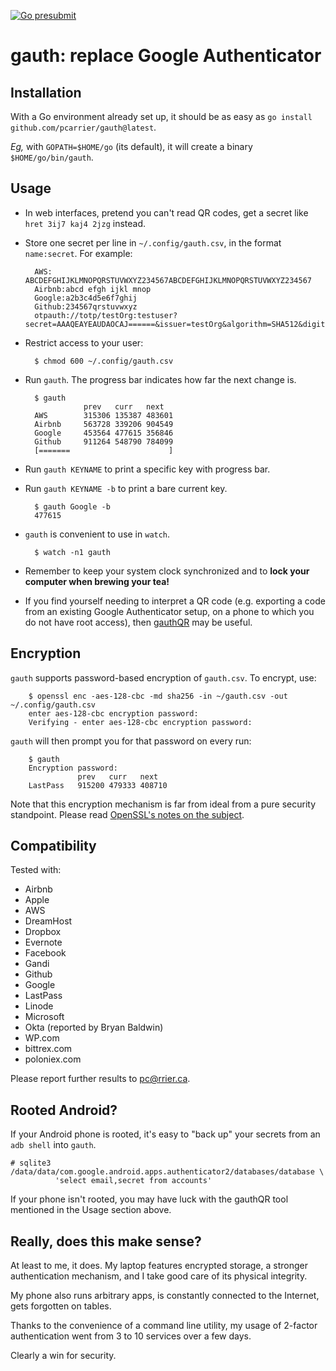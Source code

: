 [![Go presubmit](https://github.com/pcarrier/gauth/actions/workflows/go-presubmit.yml/badge.svg)](https://github.com/pcarrier/gauth/actions)

gauth: replace Google Authenticator
===================================

Installation
------------

With a Go environment already set up, it should be as easy as `go install github.com/pcarrier/gauth@latest`.

*Eg,* with `GOPATH=$HOME/go` (its default), it will create a binary `$HOME/go/bin/gauth`.

Usage
-----

- In web interfaces, pretend you can't read QR codes, get a secret like `hret 3ij7 kaj4 2jzg` instead.
- Store one secret per line in `~/.config/gauth.csv`, in the format `name:secret`. For example:

        AWS:   ABCDEFGHIJKLMNOPQRSTUVWXYZ234567ABCDEFGHIJKLMNOPQRSTUVWXYZ234567
        Airbnb:abcd efgh ijkl mnop
        Google:a2b3c4d5e6f7ghij
        Github:234567qrstuvwxyz
        otpauth://totp/testOrg:testuser?secret=AAAQEAYEAUDAOCAJ======&issuer=testOrg&algorithm=SHA512&digits=8&period=30

- Restrict access to your user:

        $ chmod 600 ~/.config/gauth.csv

- Run `gauth`. The progress bar indicates how far the next change is.

        $ gauth
                   prev   curr   next
        AWS        315306 135387 483601
        Airbnb     563728 339206 904549
        Google     453564 477615 356846
        Github     911264 548790 784099
        [=======                      ]

- Run `gauth KEYNAME` to print a specific key with progress bar.

- Run `gauth KEYNAME -b` to print a bare current key.

        $ gauth Google -b
        477615

- `gauth` is convenient to use in `watch`.

        $ watch -n1 gauth

- Remember to keep your system clock synchronized and to **lock your computer when brewing your tea!**

- If you find yourself needing to interpret a QR code (e.g. exporting a code
  from an existing Google Authenticator setup, on a phone to which you do not
  have root access), then [gauthQR](https://github.com/jbert/gauthQR) may be useful.

Encryption
----------

`gauth` supports password-based encryption of `gauth.csv`. To encrypt, use:

        $ openssl enc -aes-128-cbc -md sha256 -in ~/gauth.csv -out ~/.config/gauth.csv
        enter aes-128-cbc encryption password:
        Verifying - enter aes-128-cbc encryption password:

`gauth` will then prompt you for that password on every run:

        $ gauth
        Encryption password:
                   prev   curr   next
        LastPass   915200 479333 408710

Note that this encryption mechanism is far from ideal from a pure security standpoint.
Please read [OpenSSL's notes on the subject](http://www.openssl.org/docs/crypto/EVP_BytesToKey.html#NOTES).

Compatibility
-------------

Tested with:

- Airbnb
- Apple
- AWS
- DreamHost
- Dropbox
- Evernote
- Facebook
- Gandi
- Github
- Google
- LastPass
- Linode
- Microsoft
- Okta (reported by Bryan Baldwin)
- WP.com
- bittrex.com
- poloniex.com

Please report further results to pc@rrier.ca.

Rooted Android?
---------------

If your Android phone is rooted, it's easy to "back up" your secrets from an `adb shell` into `gauth`.

    # sqlite3 /data/data/com.google.android.apps.authenticator2/databases/database \
              'select email,secret from accounts'

If your phone isn't rooted, you may have luck with the gauthQR tool mentioned
in the Usage section above.

Really, does this make sense?
-----------------------------

At least to me, it does. My laptop features encrypted storage, a stronger authentication mechanism,
and I take good care of its physical integrity.

My phone also runs arbitrary apps, is constantly connected to the Internet, gets forgotten on tables.

Thanks to the convenience of a command line utility, my usage of 2-factor authentication went from
3 to 10 services over a few days.

Clearly a win for security.
